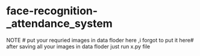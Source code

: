 # face-recognition-_attendance_system

NOTE # put your requried images in data floder here ,i forgot to put it here#
after  saving all your images in data floder just run x.py file
